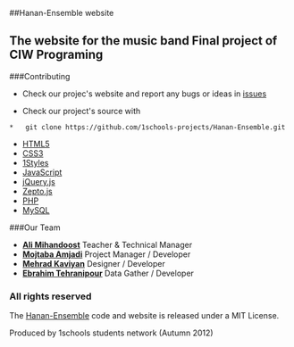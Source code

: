 ##Hanan-Ensemble website

The website for the music band
Final project of CIW Programing
-----------------------
###Contributing

* Check our projec's website and report any bugs or ideas in [issues](https://github.com/1schools-projects/Hanan-Ensemble/issues)

* Check our project's source with
```
*   git clone https://github.com/1schools-projects/Hanan-Ensemble.git
```


* [HTML5](http://ali.md/wiki/html5)
* [CSS3](http://ali.md/css3ref)
* [1Styles](http://ali.md/1styles)
* [JavaScript](http://ali.md/wiki/javascript)
* [jQuery.js](http://ali.md/jquery.js)
* [Zepto.js](http://ali.md/zepto.js)
* [PHP](http://ali.md/php/)
* [MySQL](http://ali.md/wiki/mysql)




###Our Team
* [**Ali Mihandoost**](http://github.com/AliMD) Teacher & Technical Manager
* [**Mojtaba Amjadi**](https://github.com/mojiAm) Project Manager / Developer
* [**Mehrad Kaviyan**](https://github.com/mkdesign) Designer / Developer
* [**Ebrahim Tehranipour**](https://github.com/etp1711) Data Gather / Developer


### All rights reserved ###
The [Hanan-Ensemble](http://) code and website is released under a MIT License.

Produced by 1schools students network (Autumn 2012)
